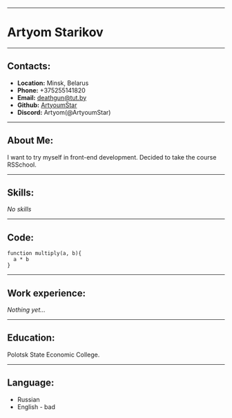 ****
# Artyom Starikov
***
## Contacts:
* __Location:__ Minsk, Belarus
* __Phone:__ +375255141820
* __Email:__ deathgun@tut.by
* __Github:__ [ArtyoumStar](https://github.com/ArtyoumStar)
* __Discord:__ Artyom(@ArtyoumStar)
**********
## About Me:
I want to try myself in front-end development. Decided to take the course RSSchool.
**********
## Skills:
_No skills_
**********
## Code:
```
function multiply(a, b){
  a * b
}
```
**********
## Work experience:
_Nothing yet…_
**********
## Education:
Polotsk State Economic College.
**********
## Language:
* Russian
* English - bad